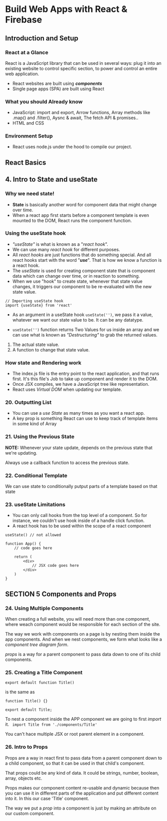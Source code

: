 # Build Web Apps with React & Firebase
## Introduction and Setup
### React at a Glance
React is a JavaScript library that can be used in several ways: plug it into an existing website to control specific section, to power and control an entire web application.

+ React websites are built using ***components***
+ Single page apps (SPA) are built using React

### What you should Already know
- JavaScript: import and export, Arrow functions, Array methods like .map() and .filter(), Aysnc & await, The fetch API & promises..
- HTML and CSS

### Environment Setup
- React uses node.js under the hood to compile our project.

## React Basics


## 4. Intro to State and useState
### Why we need state!
+ **State** is basically another word for component data that might change over time.
+ When a react app first starts before a component template is even mounted to the DOM, React runs the component function.

### Using the useState hook
+ *"useState"* is what is known as a "*react hook*". 
+ We can use many *react hook* for different purposes.
+ All *react hooks* are just functions that do something special. And all react hooks start with the word "***use***". That is how we know a function is a react hook.
+ The *useState* is used for creating component state that is component data which can change over time, or in reaction to something.
+ When we use "hook" to create state, whenever that state value changes, it triggers our component to be re-evaluated with the new state value.

```
// Importing useState hook
import {useState} from 'react'
```

+ As an argument in a useState hook <code>useState('')</code>, we pass it a value, whatever we want our state value to be. It can be any datatype.

+ <code>useState('')</code> function returns Two Values for us inside an array and we can use what is known as *"Destructuring"* to grab the returned values.
1. The actual state value.
2. A function to change that state value.

### How state and Rendering work
+ The index.js file is the entry point to the react application, and that runs first. It's this file's Job to take up component and render it to the DOM.
+ Once JSX compiles, we have a JavaScript tree like representation.
+ React uses *Virtual DOM* when updating our template.

### 20. Outputting List
+ You can use a *use State* as many times as you want a react app.
+ A key prop is something React can use to keep track of template items in some kind of Array

### 21. Using the Previous State
**NOTE:** Whenever your state update, depends on the previous state that we're updating.

Always use a callback function to access the previous state.

### 22. Conditional Template
We can use state to conditionally putput parts of a template based on that state

### 23. useState Limitations
+ You can only call hooks from the top level of a component. So for instance, we couldn't use hook inside of a handle click function.
+ A react hook has to be used within the scope of a react component
```
useState() // not allowed

function App() {
    // code goes here
    
    return (
        <div>
            // JSX code goes here
        </div>
    )
}
```

## SECTION 5 Components and Props

### 24. Using Multiple Components
When creating a full website, you will need more than one component, where weach component would be responsible for each section of the site.

The way we work with components on a page is by nesting them inside the app components. And when we nest components, we form what looks like a *component tree diagram form*.

*props* is a way for a parent component to pass data down to one of its child components.

### 25. Creating a Title Component
<code>export default function Title() </code> 

is the same as

```
function Title() {}

export default Title;
```

To nest a component inside the APP component we are going to first *import* it.
<code> import Title from './components/Title' </code>

You can't hace multiple JSX or root parent element in a component.

### 26. Intro to Props
Props are a way in react first to pass data from a parent component down to a child component, so that it can be used in that child's component.

That props could be any kind of data. It could be strings, number, boolean, array, objects etc.

Props makes our component content re-usable and dynamic because then you can use it in different parts of the application and put different content into it. In this our case 'Title' component.

The way we put a *prop* into a component is just by making an attribute on our custom component.

<code> <Title title="Events in your Area" /> </code>

When we pass a prop into a component, that component automatically recieves a prop object as a parameter in the function.

```
function Title(props) {
    return (
        <div>
            <h1> {props.title} </h1>
            <h2> {props.subtitle} </h2>
        </div>
    )
}
```

we can also destructure prop object.
<code> function Title({title, subtitle}) { // code goes here} </code>

### 27. React Fragment
React template must have a single parent element, else we get an error

*React fragment* is basically just like an empty tag. <code> <> // code here </> </code>

We can't use props or attributes on a short hand version of fragment.
```
<>
// JSX code goes here
</>
```

We can use props in the longer version of *React fragment*
```
<React.Fragment key={}>
    // JSX code goes here
</React.Fragment>
```

### 28. Children Props (Making a modal component)
This is another way to pass props instead of the regular way.

```
export default function Modal( {children} ) {
  return (
    <div className="modal-backdrop">
        <div className="modal">
            {children}
        </div>
    </div>
  )
}

// App.js Component
<Modal>
    <h2>10% OFF Coupon Code!!</h2>
    <p>Use the code NINJA10 at the checkout.</p>
</Modal>
```

29. Function as props
```
export default function Modal( {children, handleClose} ) {
  return (
    <div className="modal-backdrop">
        <div className="modal">
            {children}
            <button onClick={handleClose}> close </button>
        </div>
    </div>
  )
}
```
